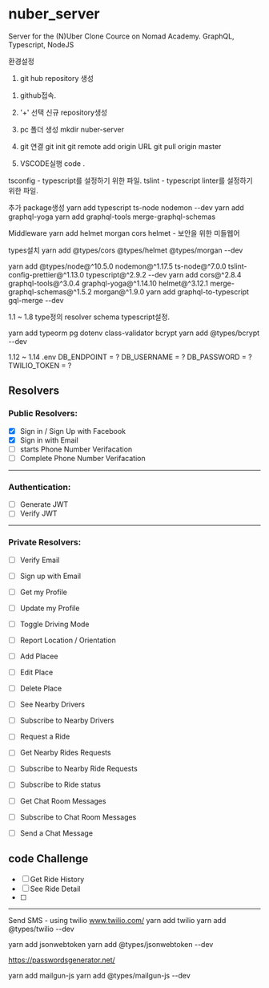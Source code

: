 # nuber_server
Server for the (N)Uber Clone Cource on Nomad Academy. GraphQL, Typescript, NodeJS

환경설정
1. git hub repository 생성
  1) github접속. 
  2) '+' 선택 신규 repository생성
  3) pc 폴더 생성
     mkdir nuber-server
  4) git 연결
     git init
     git remote add origin URL
     git pull origin master

  5) VSCODE실행
     code .

tsconfig - typescript를 설정하기 위한 파일.
tslint - typescript linter를 설정하기 위한 파일.


추가 package생성
yarn add typescript ts-node nodemon --dev
yarn add graphql-yoga
yarn add graphql-tools merge-graphql-schemas

Middleware
yarn add helmet morgan cors
helmet - 보안을 위한 미들웹어

types설치
yarn add @types/cors @types/helmet @types/morgan --dev

yarn add  @types/node@^10.5.0 nodemon@^1.17.5 ts-node@^7.0.0 tslint-config-prettier@^1.13.0 typescript@^2.9.2 --dev
yarn add cors@^2.8.4 graphql-tools@^3.0.4 graphql-yoga@^1.14.10 helmet@^3.12.1 merge-graphql-schemas@^1.5.2 morgan@^1.9.0
yarn add graphql-to-typescript gql-merge --dev

1.1 ~ 1.8
type정의
resolver
schema
typescript설정.


yarn add typeorm pg dotenv class-validator bcrypt
yarn add @types/bcrypt --dev

1.12 ~ 1.14
.env
DB_ENDPOINT = ?
DB_USERNAME = ?
DB_PASSWORD = ?
TWILIO_TOKEN = ?


## Resolvers

### Public Resolvers:
- [x] Sign in / Sign Up with Facebook 
- [x] Sign in with Email
- [ ] starts Phone Number Verifacation
- [ ] Complete Phone Number Verifacation

---

### Authentication:
- [ ] Generate JWT
- [ ] Verify JWT

---

### Private Resolvers:

- [ ] Verify Email
- [ ] Sign up with Email 
- [ ] Get my Profile
- [ ] Update my Profile
- [ ] Toggle Driving Mode
- [ ] Report Location / Orientation
- [ ] Add Placee
- [ ] Edit Place
- [ ] Delete Place
- [ ] See Nearby Drivers
- [ ] Subscribe to Nearby Drivers
- [ ] Request a Ride
- [ ] Get Nearby Rides Requests
- [ ] Subscribe to Nearby Ride Requests
- [ ] Subscribe to Ride status
- [ ] Get Chat Room Messages
- [ ] Subscribe to Chat Room Messages
- [ ] Send a Chat Message


## code Challenge
- [ ] Get Ride History
- [ ] See Ride Detail
- [ ] 


---
Send SMS - using twilio
www.twilio.com/
yarn add twilio
yarn add @types/twilio --dev

yarn add jsonwebtoken
yarn add @types/jsonwebtoken --dev

https://passwordsgenerator.net/

yarn add mailgun-js
yarn add @types/mailgun-js --dev